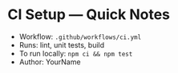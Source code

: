 # CI Setup — Quick Notes

- Workflow: `.github/workflows/ci.yml`
- Runs: lint, unit tests, build
- To run locally: `npm ci && npm test`
- Author: YourName


